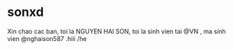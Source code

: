 # sonxd
Xin chao cac ban, toi la NGUYEN HAI SON, toi la sinh vien tai @VN , ma sinh vien @nghaison587 .hiii
/he
